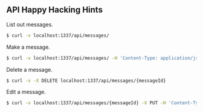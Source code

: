 ## API Happy Hacking Hints

List out messages.

```sh
$ curl -v localhost:1337/api/messages/
```

Make a message.

```sh
$ curl -v localhost:1337/api/messages/ -H 'Content-Type: application/json' -d '{"display_name": "POSTed", "duration": 5}'
```

Delete a message.

```sh
$ curl -v -X DELETE localhost:1337/api/messages/{messageId}
```

Edit a message.

```sh
$ curl -v localhost:1337/api/messages/{messageId} -X PUT -H 'Content-Type: application/json' -d '{"display_name": "PUTed", "duration": 0}'
```
